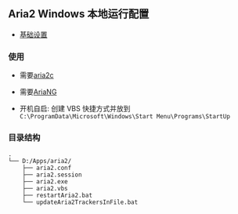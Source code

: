 ## Aria2 Windows 本地运行配置

- [基础设置](https://github.com/P3TERX/aria2.conf/blob/master/aria2.conf)

### 使用

- 需要[aria2c](https://github.com/aria2/aria2/releases)

- 需要[AriaNG](https://github.com/mayswind/AriaNg/releases)

- 开机自启: 创建 VBS 快捷方式并放到 `C:\ProgramData\Microsoft\Windows\Start Menu\Programs\StartUp`

### 目录结构

```
.
└── D:/Apps/aria2/
    ├── aria2.conf
    ├── aria2.session
    ├── aria2.exe
    ├── aria2.vbs
    ├── restartAria2.bat
    └── updateAria2TrackersInFile.bat
```
